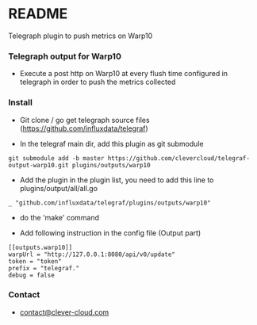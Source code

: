 # README #

Telegraph plugin to push metrics on Warp10

### Telegraph output for Warp10 ###

* Execute a post http on Warp10 at every flush time configured in telegraph in order to push the metrics collected

### Install ###

* Git clone / go get telegraph source files (https://github.com/influxdata/telegraf)

* In the telegraf main dir, add this plugin as git submodule
```
git submodule add -b master https://github.com/clevercloud/telegraf-output-warp10.git plugins/outputs/warp10
```

* Add the plugin in the plugin list, you need to add this line to plugins/output/all/all.go
```
_ "github.com/influxdata/telegraf/plugins/outputs/warp10"
```

* do the 'make' command

* Add following instruction in the config file (Output part)

```
[[outputs.warp10]]
warpUrl = "http://127.0.0.1:8080/api/v0/update"
token = "token"
prefix = "telegraf."
debug = false

```

### Contact ###

* contact@clever-cloud.com
